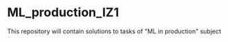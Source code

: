 # ML_production_IZ1

This repository will contain solutions to tasks of "ML in production" subject 

